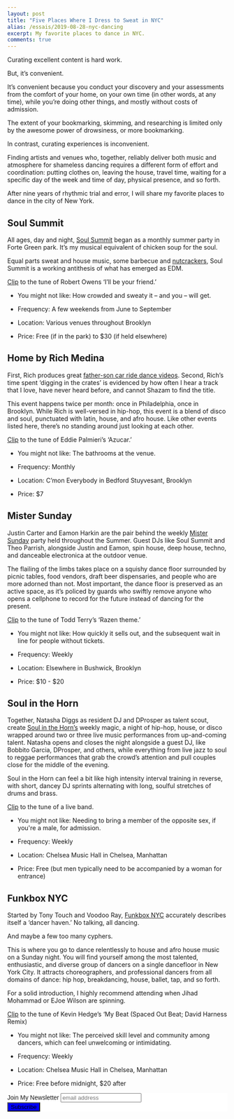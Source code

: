 ```yaml
---
layout: post
title: "Five Places Where I Dress to Sweat in NYC"
alias: /essais/2019-08-28-nyc-dancing
excerpt: My favorite places to dance in NYC.  
comments: true
---
```


Curating excellent content is hard work. 

But, it’s convenient. 

It’s convenient because you conduct your discovery and your assessments from the comfort of your home, on your own time (in other words, at any time), while you’re doing other things, and mostly without costs of admission. 

The extent of your bookmarking, skimming, and researching is limited only by the awesome power of drowsiness, or more bookmarking. 

In contrast, curating experiences is inconvenient. 

Finding artists and venues who, together, reliably deliver both music and atmosphere for shameless dancing requires a different form of effort and coordination: putting clothes on, leaving the house, travel time, waiting for a specific day of the week and time of day, physical presence, and so forth. 


After nine years of rhythmic trial and error, I will share my favorite places to dance in the city of New York. 

## Soul Summit
All ages, day and night, [Soul Summit](http://soulsummitmusic.com/) began as a monthly summer party in Forte Green park. It’s my musical equivalent of chicken soup for the soul. 

Equal parts sweat and house music, some barbecue and [nutcrackers](https://nypost.com/2014/07/14/boozy-illegal-nutcracker-drinks-remain-an-nyc-summer-staple/), Soul Summit is a working antithesis of what has emerged as EDM.  

[Clip](https://www.instagram.com/p/BzocgSJFj-9/) to the tune of Robert Owens ‘I’ll be your friend.’

* You might not like: How crowded and sweaty it – and you – will get. 

* Frequency: A few weekends from June to  September

* Location: Various venues throughout Brooklyn 

* Price: Free (if in the park) to $30 (if held elsewhere) 

## Home by Rich Medina 
First, Rich produces great [father-son car ride dance videos](https://www.instagram.com/p/B09C_Brn2o2/). Second, Rich’s time spent ‘digging in the crates’ is evidenced by how often I hear a track that I love, have never heard before, and cannot Shazam to find the title. 

This event happens twice per month: once in Philadelphia, once in Brooklyn. While Rich is well-versed in hip-hop, this event is a blend of disco and soul, punctuated with latin, house, and afro house. Like other events listed here, there’s no standing around just looking at each other. 

[Clip](https://www.youtube.com/watch?v=kJ552_eF0rE) to the tune of Eddie Palmieri’s ‘Azucar.’ 

* You might not like: The bathrooms at the venue.

* Frequency: Monthly

* Location: C’mon Everybody in Bedford Stuyvesant, Brooklyn

* Price: $7

## Mister Sunday
Justin Carter and Eamon Harkin are the pair behind the weekly [Mister Sunday](https://mistersaturdaynight.com/) party held throughout the Summer. Guest DJs like Soul Summit and Theo Parrish, alongside Justin and Eamon, spin house, deep house, techno, and danceable electronica at the outdoor venue.  

The flailing of the limbs takes place on a squishy dance floor surrounded by picnic tables, food vendors, draft beer dispensaries, and people who are more adorned than not. Most important, the dance floor is preserved as an active space, as it’s policed by guards who swiftly remove anyone who opens a cellphone to record for the future instead of dancing for the present.

[Clip](https://www.youtube.com/watch?v=mG3kGYFyw-Q) to the tune of Todd Terry’s ‘Razen theme.’

* You might not like: How quickly it sells out, and the subsequent wait in line for people without tickets.

* Frequency: Weekly

* Location: Elsewhere in Bushwick, Brooklyn 

* Price: $10 - $20

## Soul in the Horn 
Together, Natasha Diggs as resident DJ and DProsper as talent scout, create [Soul in the Horn’s](https://www.facebook.com/SoulInTheHorn/) weekly magic, a night of hip-hop, house, or disco wrapped around two or three live music performances from up-and-coming talent. Natasha opens and closes the night alongside a guest DJ, like Bobbito Garcia, DProsper, and others, while everything from live jazz to soul to reggae performances that grab the crowd’s attention and pull couples close for the middle of the evening. 

Soul in the Horn can feel a bit like high intensity interval training in reverse, with short, dancey DJ sprints alternating with long, soulful stretches of drums and brass. 

[Clip](https://www.instagram.com/p/B1nEVQUH1Bp/) to the tune of a live band.

* You might not like: Needing to bring a member of the opposite sex, if you're a male, for admission.  

* Frequency: Weekly 

* Location: Chelsea Music Hall in Chelsea, Manhattan

* Price: Free (but men typically need to be accompanied by a woman for entrance) 

## Funkbox NYC 
Started by Tony Touch and Voodoo Ray, [Funkbox NYC](http://funkboxnyc.com/) accurately describes itself a ‘dancer haven.’ No talking, all dancing. 

And maybe a few too many cyphers. 

This is where you go to dance relentlessly to house and afro house music on a Sunday night. You will find yourself among the most talented, enthusiastic, and diverse group of dancers on a single dancefloor in New York City. It attracts choreographers, and professional dancers from all domains of dance: hip hop, breakdancing, house, ballet, tap, and so forth. 

For a solid introduction, I highly recommend attending when Jihad Mohammad or EJoe Wilson are spinning. 

[Clip](https://www.youtube.com/watch?v=EbaOYZalcj0) to the tune of Kevin Hedge’s ‘My Beat (Spaced Out Beat; David Harness Remix)

* You might not like: The perceived skill level and community among dancers, which can feel unwelcoming or intimidating. 

* Frequency: Weekly

* Location: Chelsea Music Hall in Chelsea, Manhattan

* Price: Free before midnight, $20 after

<!-- Begin MailChimp Signup Form -->
<link href="//cdn-images.mailchimp.com/embedcode/slim-10_7.css" rel="stylesheet" type="text/css">
<style type="text/css">
	#mc_embed_signup{background:#fff; clear:left; font:14px Helvetica,Arial,sans-serif; }
	/* Add your own MailChimp form style overrides in your site stylesheet or in this style block.
	   We recommend moving this block and the preceding CSS link to the HEAD of your HTML file. */
</style>
<div id="mc_embed_signup">
<form action="https://vincentbarr.us10.list-manage.com/subscribe/post?u=94da3ac3515f8fabefba65444&amp;id=54c2b2f6fc" method="post" id="mc-embedded-subscribe-form" name="mc-embedded-subscribe-form" class="validate" target="_blank" novalidate>
    <div id="mc_embed_signup_scroll">
	<label for="mce-EMAIL">Join My Newsletter</label>
	<input type="email" value="" name="EMAIL" class="email" id="mce-EMAIL" placeholder="email address" required>
    <!-- real people should not fill this in and expect good things - do not remove this or risk form bot signups-->
    <div style="position: absolute; left: -5000px;" aria-hidden="true"><input type="text" name="b_94da3ac3515f8fabefba65444_54c2b2f6fc" tabindex="-1" value=""></div>
    <div class="clear"><input type="submit" value="Subscribe" name="subscribe" id="mc-embedded-subscribe" class="button" style="background-color: blue"></div>
    </div>
</form>
</div>

<!--End mc_embed_signup-->